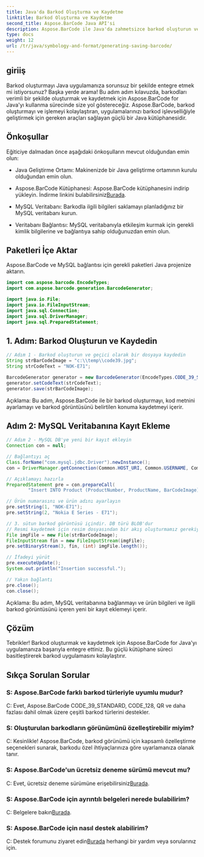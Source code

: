 ```yaml
---
title: Java'da Barkod Oluşturma ve Kaydetme
linktitle: Barkod Oluşturma ve Kaydetme
second_title: Aspose.BarCode Java API'si
description: Aspose.BarCode ile Java'da zahmetsizce barkod oluşturun ve kaydedin. Sorunsuz bir şekilde entegre edin, görünümü özelleştirin ve kapsamlı barkod desteğinin keyfini çıkarın.
type: docs
weight: 12
url: /tr/java/symbology-and-format/generating-saving-barcode/
---
```


## giriiş

Barkod oluşturmayı Java uygulamanıza sorunsuz bir şekilde entegre etmek mi istiyorsunuz? Başka yerde arama! Bu adım adım kılavuzda, barkodları verimli bir şekilde oluşturmak ve kaydetmek için Aspose.BarCode for Java'yı kullanma sürecinde size yol göstereceğiz. Aspose.BarCode, barkod oluşturmayı ve işlemeyi kolaylaştıran, uygulamalarınızı barkod işlevselliğiyle geliştirmek için gereken araçları sağlayan güçlü bir Java kütüphanesidir.

## Önkoşullar

Eğiticiye dalmadan önce aşağıdaki önkoşulların mevcut olduğundan emin olun:

- Java Geliştirme Ortamı: Makinenizde bir Java geliştirme ortamının kurulu olduğundan emin olun.

- Aspose.BarCode Kütüphanesi: Aspose.BarCode kütüphanesini indirip yükleyin. İndirme linkini bulabilirsiniz[Burada](https://releases.aspose.com/barcode/java/).

- MySQL Veritabanı: Barkodla ilgili bilgileri saklamayı planladığınız bir MySQL veritabanı kurun.

- Veritabanı Bağlantısı: MySQL veritabanıyla etkileşim kurmak için gerekli kimlik bilgilerine ve bağlantıya sahip olduğunuzdan emin olun.

## Paketleri İçe Aktar

Aspose.BarCode ve MySQL bağlantısı için gerekli paketleri Java projenize aktarın.

```java
import com.aspose.barcode.EncodeTypes;
import com.aspose.barcode.generation.BarcodeGenerator;

import java.io.File;
import java.io.FileInputStream;
import java.sql.Connection;
import java.sql.DriverManager;
import java.sql.PreparedStatement;
```

## 1. Adım: Barkod Oluşturun ve Kaydedin

```java
// Adım 1 - Barkod oluşturun ve geçici olarak bir dosyaya kaydedin
String strBarCodeImage = "c:\\temp\\code39.jpg";
String strCodeText = "NOK-E71";

BarcodeGenerator generator = new BarcodeGenerator(EncodeTypes.CODE_39_STANDARD);
generator.setCodeText(strCodeText);
generator.save(strBarCodeImage);
```

Açıklama: Bu adım, Aspose.BarCode ile bir barkod oluşturmayı, kod metnini ayarlamayı ve barkod görüntüsünü belirtilen konuma kaydetmeyi içerir.

## Adım 2: MySQL Veritabanına Kayıt Ekleme

```java
// Adım 2 - MySQL DB'ye yeni bir kayıt ekleyin
Connection con = null;

// Bağlantıyı aç
Class.forName("com.mysql.jdbc.Driver").newInstance();
con = DriverManager.getConnection(Common.HOST_URI, Common.USERNAME, Common.PASSWORD);

// Açıklamayı hazırla
PreparedStatement pre = con.prepareCall(
        "Insert INTO Product (ProductNumber, ProductName, BarCodeImage) " + "VALUES (?, ?, ?) ");

// Ürün numarasını ve ürün adını ayarlayın
pre.setString(1, "NOK-E71");
pre.setString(2, "Nokia E Series - E71");

// 3. sütun barkod görüntüsü içindir. DB türü BLOB'dur
// Resmi kaydetmek için resim dosyasından bir akış oluşturmamız gerekiyor
File imgFile = new File(strBarCodeImage);
FileInputStream fin = new FileInputStream(imgFile);
pre.setBinaryStream(3, fin, (int) imgFile.length());

// İfadeyi yürüt
pre.executeUpdate();
System.out.println("Insertion successful.");

// Yakın bağlantı
pre.close();
con.close();
```

Açıklama: Bu adım, MySQL veritabanına bağlanmayı ve ürün bilgileri ve ilgili barkod görüntüsünü içeren yeni bir kayıt eklemeyi içerir.

## Çözüm

Tebrikler! Barkod oluşturmak ve kaydetmek için Aspose.BarCode for Java'yı uygulamanıza başarıyla entegre ettiniz. Bu güçlü kütüphane süreci basitleştirerek barkod uygulamasını kolaylaştırır.

## Sıkça Sorulan Sorular

### S: Aspose.BarCode farklı barkod türleriyle uyumlu mudur?
C: Evet, Aspose.BarCode CODE_39_STANDARD, CODE_128, QR ve daha fazlası dahil olmak üzere çeşitli barkod türlerini destekler.

### S: Oluşturulan barkodların görünümünü özelleştirebilir miyim?
C: Kesinlikle! Aspose.BarCode, barkod görünümü için kapsamlı özelleştirme seçenekleri sunarak, barkodu özel ihtiyaçlarınıza göre uyarlamanıza olanak tanır.

### S: Aspose.BarCode'un ücretsiz deneme sürümü mevcut mu?
 C: Evet, ücretsiz deneme sürümüne erişebilirsiniz[Burada](https://releases.aspose.com/).

### S: Aspose.BarCode için ayrıntılı belgeleri nerede bulabilirim?
 C: Belgelere bakın[Burada](https://reference.aspose.com/barcode/java/).

### S: Aspose.BarCode için nasıl destek alabilirim?
 C: Destek forumunu ziyaret edin[Burada](https://forum.aspose.com/c/barcode/13) herhangi bir yardım veya sorularınız için.